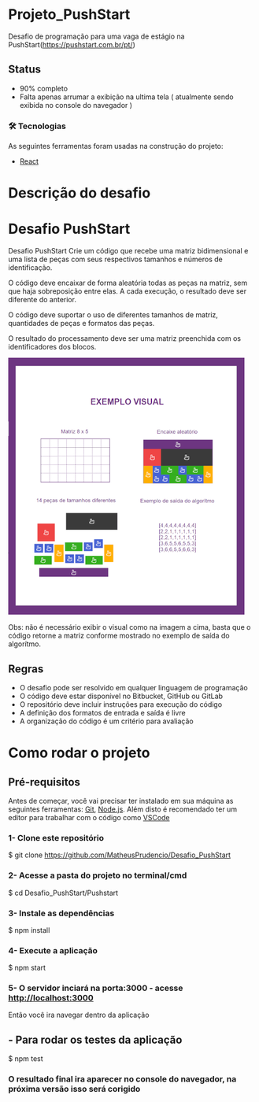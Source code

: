 # Projeto_PushStart
Desafio de programação para uma vaga de estágio na PushStart(https://pushstart.com.br/pt/)

## Status
* 90% completo
* Falta apenas arrumar a exibição na ultima tela ( atualmente sendo exibida no console do navegador )

### 🛠 Tecnologias

As seguintes ferramentas foram usadas na construção do projeto:

- [React](https://pt-br.reactjs.org/)

# Descrição do desafio

# Desafio PushStart

Desafio PushStart
Crie um código que recebe uma matriz bidimensional e uma lista de peças com seus respectivos tamanhos e números de identificação.

O código deve encaixar de forma aleatória todas as peças na matriz, sem que haja sobreposição entre elas. A cada execução, o resultado deve ser diferente do anterior.

O código deve suportar o uso de diferentes tamanhos de matriz, quantidades de peças e formatos das peças.

O resultado do processamento deve ser uma matriz preenchida com os identificadores dos blocos.

![IlustraÃ§Ã£o de blocos](challenge.png)

Obs: não é necessário exibir o visual como na imagem a cima, basta que o código retorne a matriz conforme mostrado no exemplo de saída do algorítmo.

## Regras
* O desafio pode ser resolvido em qualquer linguagem de programação
* O código deve estar disponível no Bitbucket, GitHub ou GitLab
* O repositório deve incluir instruções para execução do código
* A definição dos formatos de entrada e saída é livre
* A organização do código é um critério para avaliação

# Como rodar o projeto

## Pré-requisitos

Antes de começar, você vai precisar ter instalado em sua máquina as seguintes ferramentas:
[Git](https://git-scm.com), [Node.js](https://nodejs.org/en/). 
Além disto é recomendado ter um editor para trabalhar com o código como [VSCode](https://code.visualstudio.com/)

### 1- Clone este repositório
$ git clone https://github.com/MatheusPrudencio/Desafio_PushStart

### 2- Acesse a pasta do projeto no terminal/cmd
$  cd Desafio_PushStart/Pushstart

### 3- Instale as dependências
$ npm install

### 4- Execute a aplicação
$ npm start 

### 5- O servidor inciará na porta:3000 - acesse <http://localhost:3000> 
Então você ira navegar dentro da aplicação

## - Para rodar os testes da aplicação
$ npm test

### O resultado final ira aparecer no console do navegador, na próxima versão isso será corigido




